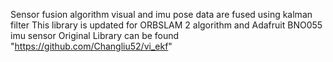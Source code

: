 Sensor fusion algorithm 
visual and imu pose data are fused using kalman filter
This library is updated for ORBSLAM 2 algorithm and Adafruit BNO055 imu sensor 
Original Library can be found "https://github.com/Changliu52/vi_ekf"


